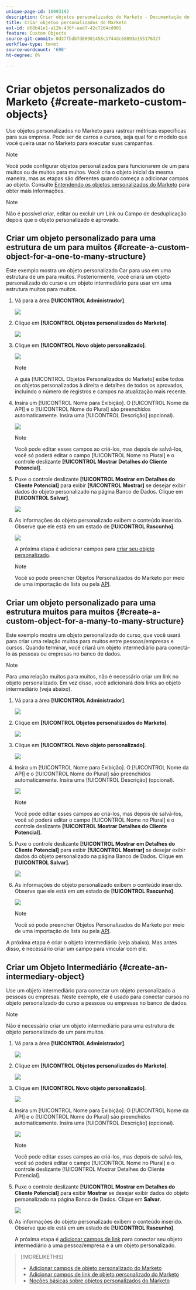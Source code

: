 ```yaml
---
unique-page-id: 10093192
description: Criar objetos personalizados do Marketo - Documentação do Marketo - Documentação do produto
title: Criar objetos personalizados do Marketo
exl-id: d68b41e1-a12b-436f-aad7-42c7264cd901
feature: Custom Objects
source-git-commit: 0d37fbdb7d08901458c1744dc68893e155176327
workflow-type: tm+mt
source-wordcount: '698'
ht-degree: 0%

---
```


# Criar objetos personalizados do Marketo {#create-marketo-custom-objects}

Use objetos personalizados no Marketo para rastrear métricas específicas para sua empresa. Pode ser de carros a cursos, seja qual for o modelo que você queira usar no Marketo para executar suas campanhas.

>[!NOTE]
>
>Você pode configurar objetos personalizados para funcionarem de um para muitos ou de muitos para muitos. Você cria o objeto inicial da mesma maneira, mas as etapas são diferentes quando começa a adicionar campos ao objeto. Consulte [Entendendo os objetos personalizados do Marketo](/help/marketo/product-docs/administration/marketo-custom-objects/understanding-marketo-custom-objects.md) para obter mais informações.

>[!NOTE]
>
>Não é possível criar, editar ou excluir um Link ou Campo de desduplicação depois que o objeto personalizado é aprovado.

## Criar um objeto personalizado para uma estrutura de um para muitos {#create-a-custom-object-for-a-one-to-many-structure}

Este exemplo mostra um objeto personalizado Car para uso em uma estrutura de um para muitos. Posteriormente, você criará um objeto personalizado do curso e um objeto intermediário para usar em uma estrutura muitos para muitos.

1. Vá para a área **[!UICONTROL Administrador]**.

   ![](assets/create-marketo-custom-objects-1.png)

1. Clique em **[!UICONTROL Objetos personalizados do Marketo]**.

   ![](assets/create-marketo-custom-objects-2.png)

1. Clique em **[!UICONTROL Novo objeto personalizado]**.

   ![](assets/create-marketo-custom-objects-3.png)

   >[!NOTE]
   >
   >A guia [!UICONTROL Objetos Personalizados do Marketo] exibe todos os objetos personalizados à direita e detalhes de todos os aprovados, incluindo o número de registros e campos na atualização mais recente.

1. Insira um [!UICONTROL Nome para Exibição]. O [!UICONTROL Nome da API] e o [!UICONTROL Nome do Plural] são preenchidos automaticamente. Insira uma [!UICONTROL Descrição] (opcional).

   ![](assets/create-marketo-custom-objects-4.png)

   >[!NOTE]
   >
   >Você pode editar esses campos ao criá-los, mas depois de salvá-los, você só poderá editar o campo [!UICONTROL Nome no Plural] e o controle deslizante **[!UICONTROL Mostrar Detalhes do Cliente Potencial]**.

1. Puxe o controle deslizante **[!UICONTROL Mostrar em Detalhes do Cliente Potencial]** para exibir **[!UICONTROL Mostrar]** se desejar exibir dados do objeto personalizado na página Banco de Dados. Clique em **[!UICONTROL Salvar]**.

   ![](assets/create-marketo-custom-objects-5.png)

1. As informações do objeto personalizado exibem o conteúdo inserido. Observe que ele está em um estado de **[!UICONTROL Rascunho]**.

   ![](assets/create-marketo-custom-objects-6.png)

   A próxima etapa é adicionar campos para [criar seu objeto personalizado](/help/marketo/product-docs/administration/marketo-custom-objects/add-marketo-custom-object-fields.md).

   >[!NOTE]
   >
   >Você só pode preencher Objetos Personalizados do Marketo por meio de uma importação de lista ou pela [API](https://experienceleague.adobe.com/en/docs/marketo-developer/marketo/rest/rest-api).

## Criar um objeto personalizado para uma estrutura muitos para muitos {#create-a-custom-object-for-a-many-to-many-structure}

Este exemplo mostra um objeto personalizado do curso, que você usará para criar uma relação muitos para muitos entre pessoas/empresas e cursos. Quando terminar, você criará um objeto intermediário para conectá-lo às pessoas ou empresas no banco de dados.

>[!NOTE]
>
>Para uma relação muitos para muitos, não é necessário criar um link no objeto personalizado. Em vez disso, você adicionará dois links ao objeto intermediário (veja abaixo).

1. Vá para a área **[!UICONTROL Administrador]**.

   ![](assets/create-marketo-custom-objects-7.png)

1. Clique em **[!UICONTROL Objetos personalizados do Marketo]**.

   ![](assets/create-marketo-custom-objects-8.png)

1. Clique em **[!UICONTROL Novo objeto personalizado]**.

   ![](assets/create-marketo-custom-objects-9.png)

1. Insira um [!UICONTROL Nome para Exibição]. O [!UICONTROL Nome da API] e o [!UICONTROL Nome do Plural] são preenchidos automaticamente. Insira uma [!UICONTROL Descrição] (opcional).

   ![](assets/create-marketo-custom-objects-10.png)

   >[!NOTE]
   >
   >Você pode editar esses campos ao criá-los, mas depois de salvá-los, você só poderá editar o campo [!UICONTROL Nome no Plural] e o controle deslizante **[!UICONTROL Mostrar Detalhes do Cliente Potencial]**.

1. Puxe o controle deslizante **[!UICONTROL Mostrar em Detalhes do Cliente Potencial]** para exibir **[!UICONTROL Mostrar]** se desejar exibir dados do objeto personalizado na página Banco de Dados. Clique em **[!UICONTROL Salvar]**.

   ![](assets/create-marketo-custom-objects-11.png)

1. As informações do objeto personalizado exibem o conteúdo inserido. Observe que ele está em um estado de **[!UICONTROL Rascunho]**.

   ![](assets/create-marketo-custom-objects-12.png)

   >[!NOTE]
   >
   >Você só pode preencher Objetos Personalizados do Marketo por meio de uma importação de lista ou pela [API](https://experienceleague.adobe.com/en/docs/marketo-developer/marketo/rest/rest-api).

A próxima etapa é criar o objeto intermediário (veja abaixo). Mas antes disso, é necessário criar um campo para vincular com ele.

## Criar um Objeto Intermediário {#create-an-intermediary-object}

Use um objeto intermediário para conectar um objeto personalizado a pessoas ou empresas. Neste exemplo, ele é usado para conectar cursos no objeto personalizado do curso a pessoas ou empresas no banco de dados.

>[!NOTE]
>
>Não é necessário criar um objeto intermediário para uma estrutura de objeto personalizado de um para muitos.

1. Vá para a área **[!UICONTROL Administrador]**.

   ![](assets/create-marketo-custom-objects-13.png)

1. Clique em **[!UICONTROL Objetos personalizados do Marketo]**.

   ![](assets/create-marketo-custom-objects-14.png)

1. Clique em **[!UICONTROL Novo objeto personalizado]**.

   ![](assets/create-marketo-custom-objects-15.png)

1. Insira um [!UICONTROL Nome para Exibição]. O [!UICONTROL Nome da API] e o [!UICONTROL Nome do Plural] são preenchidos automaticamente. Insira uma [!UICONTROL Descrição] (opcional).

   ![](assets/create-marketo-custom-objects-16.png)

   >[!NOTE]
   >
   >Você pode editar esses campos ao criá-los, mas depois de salvá-los, você só poderá editar o campo [!UICONTROL Nome no Plural] e o controle deslizante [!UICONTROL Mostrar Detalhes do Cliente Potencial].

1. Puxe o controle deslizante **[!UICONTROL Mostrar em Detalhes do Cliente Potencial]** para exibir **Mostrar** se desejar exibir dados do objeto personalizado na página Banco de Dados. Clique em **Salvar**.

   ![](assets/create-marketo-custom-objects-17.png)

1. As informações do objeto personalizado exibem o conteúdo inserido. Observe que ele está em um estado de **[!UICONTROL Rascunho]**.

   A próxima etapa é [adicionar campos de link](/help/marketo/product-docs/administration/marketo-custom-objects/add-marketo-custom-object-link-fields.md) para conectar seu objeto intermediário a uma pessoa/empresa e a um objeto personalizado.

>[!MORELIKETHIS]
>
>* [Adicionar campos de objeto personalizado do Marketo](/help/marketo/product-docs/administration/marketo-custom-objects/add-marketo-custom-object-fields.md)
>* [Adicionar campos de link de objeto personalizado do Marketo](/help/marketo/product-docs/administration/marketo-custom-objects/add-marketo-custom-object-link-fields.md)
>* [Noções básicas sobre objetos personalizados do Marketo](/help/marketo/product-docs/administration/marketo-custom-objects/understanding-marketo-custom-objects.md)
